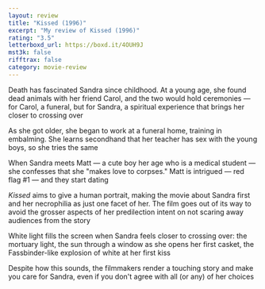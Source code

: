 ```yaml
---
layout: review
title: "Kissed (1996)"
excerpt: "My review of Kissed (1996)"
rating: "3.5"
letterboxd_url: https://boxd.it/4OUH9J
mst3k: false
rifftrax: false
category: movie-review
---
```


Death has fascinated Sandra since childhood. At a young age, she found dead animals with her friend Carol, and the two would hold ceremonies — for Carol, a funeral, but for Sandra, a spiritual experience that brings her closer to crossing over

As she got older, she began to work at a funeral home, training in embalming. She learns secondhand that her teacher has sex with the young boys, so she tries the same

When Sandra meets Matt — a cute boy her age who is a medical student — she confesses that she "makes love to corpses." Matt is intrigued — red flag #1 — and they start dating

<i>Kissed</i> aims to give a human portrait, making the movie about Sandra first and her necrophilia as just one facet of her. The film goes out of its way to avoid the grosser aspects of her predilection intent on not scaring away audiences from the story

White light fills the screen when Sandra feels closer to crossing over: the mortuary light, the sun through a window as she opens her first casket, the Fassbinder-like explosion of white at her first kiss

Despite how this sounds, the filmmakers render a touching story and make you care for Sandra, even if you don't agree with all (or any) of her choices
